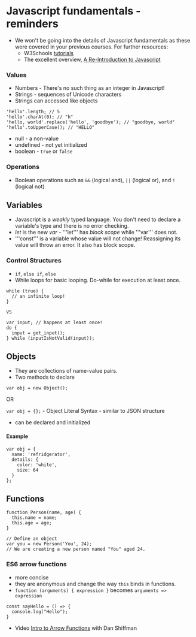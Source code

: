 # Javascript fundamentals - reminders

* We won't be going into the details of Javascript fundamentals as these were covered in your previous courses. For further resources:
  * W3Schools [tutorials](https://www.w3schools.com/js/default.asp)
  * The excellent overview, [A Re-Introduction to Javascript](https://developer.mozilla.org/en-US/docs/Web/JavaScript/A_re-introduction_to_JavaScript)

### Values
* Numbers - There's no such thing as an integer in Javascript!
* Strings - sequences of Unicode characters
* Strings can accessed like objects

```
'hello'.length; // 5
'hello'.charAt(0); // "h"
'hello, world'.replace('hello', 'goodbye'); // "goodbye, world"
'hello'.toUpperCase(); // "HELLO"
```

* null - a non-value
* undefined - not yet initialized
* boolean - ```true``` or ```false```

### Operations
* Boolean operations such as ```&&``` (logical and), ```||``` (logical or), and ```!``` (logical not)

## Variables
* Javascript is a *weakly* typed language. You don't need to declare a variable's type and there is no error checking.
* *let* is the new *var* - '''let''' has *block scope* while '''var''' does not.
* '''const''' is a variable whose value will not change! Reassigning its value will throw an error. It also has block scope.

### Control Structures

* ```if```, ```else if```, ```else```
* While loops for basic looping. Do-while for execution at least once.

```
while (true) {
  // an infinite loop!
}

VS

var input; // happens at least once!
do {
  input = get_input();
} while (inputIsNotValid(input));
```

## Objects

* They are collections of name-value pairs.
* Two methods to declare

```var obj = new Object();```

OR

```var obj = {};``` - Object Literal Syntax - similar to JSON structure

* can be declared and initialized

#### Example

```
var obj = {
  name: 'refridgerator',
  details: {
    color: 'white',
    size: 64
  }
};
```

## Functions

```
function Person(name, age) {
  this.name = name;
  this.age = age;
}

// Define an object
var you = new Person('You', 24);
// We are creating a new person named "You" aged 24.
```

### ES6 arrow functions
* more concise
* they are anonymous and change the way ```this``` binds in functions.
* ```function (arguments) { expression }``` becomes ```arguments => expression```

```
const sayHello = () => {
  console.log("Hello");
}
```

* Video [Intro to Arrow Functions](https://www.youtube.com/watch?v=mrYMzpbFz18&index=3&list=PLRqwX-V7Uu6YgpA3Oht-7B4NBQwFVe3pr)
with Dan Shiffman

